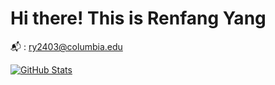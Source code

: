 # Hi there! This is Renfang Yang
:mailbox_with_mail:   :   ry2403@columbia.edu

<a href="https://github.com//Alvayang923">
  <img align="center" alt="GitHub Stats" src="https://github-readme-stats.vercel.app/api?username=Alvayang923&show_icons=true&include_all_commits=true" />
</a>








<!--
**Alvayang923/Alvayang923** is a ✨ _special_ ✨ repository because its `README.md` (this file) appears on your GitHub profile.

Here are some ideas to get you started:

- 🔭 I’m currently working on ...
- 🌱 I’m currently learning ...
- 👯 I’m looking to collaborate on ...
- 🤔 I’m looking for help with ...
- 💬 Ask me about ...
- 📫 ry2403@columbia.edu
- 😄 Pronouns: ...
- ⚡ Fun fact: ...
-->

